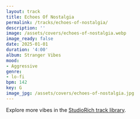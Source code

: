 ```yaml
---
layout: track
title: Echoes Of Nostalgia
permalink: /tracks/echoes-of-nostalgia/
description: ''
image: /assets/covers/echoes-of-nostalgia.webp
image_ready: false
date: 2025-01-01
duration: '4:00'
album: Stranger Vibes
mood:
- Aggressive
genre:
- lo-fi
bpm: 142
key: G
image_jpg: /assets/covers/echoes-of-nostalgia.jpg
---
```


Explore more vibes in the [StudioRich track library](/tracks/).
